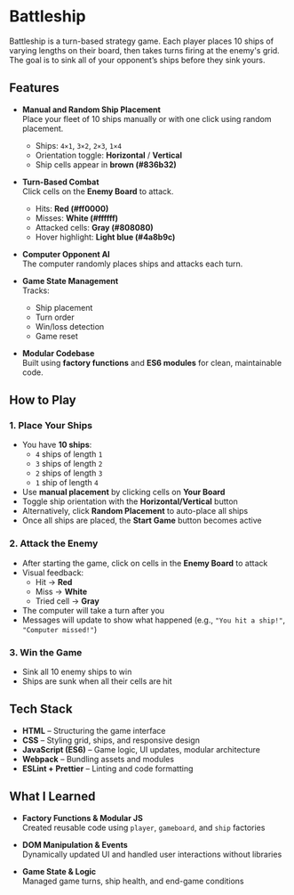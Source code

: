 # Battleship
Battleship is a turn-based strategy game. Each player places 10 ships of varying lengths on their board, then takes turns firing at the enemy's grid. The goal is to sink all of your opponent’s ships before they sink yours.

## Features

- **Manual and Random Ship Placement**  
  Place your fleet of 10 ships manually or with one click using random placement.
  - Ships: `4×1`, `3×2`, `2×3`, `1×4`
  - Orientation toggle: **Horizontal** / **Vertical**
  - Ship cells appear in **brown (#836b32)**

- **Turn-Based Combat**  
  Click cells on the **Enemy Board** to attack.
  - Hits: **Red (#ff0000)**
  - Misses: **White (#ffffff)**
  - Attacked cells: **Gray (#808080)**
  - Hover highlight: **Light blue (#4a8b9c)**

- **Computer Opponent AI**  
  The computer randomly places ships and attacks each turn.

- **Game State Management**  
  Tracks:
  - Ship placement
  - Turn order
  - Win/loss detection
  - Game reset

- **Modular Codebase**  
  Built using **factory functions** and **ES6 modules** for clean, maintainable code.

## How to Play

### 1. Place Your Ships

- You have **10 ships**:
  - `4` ships of length `1`
  - `3` ships of length `2`
  - `2` ships of length `3`
  - `1` ship of length `4`
- Use **manual placement** by clicking cells on **Your Board**
- Toggle ship orientation with the **Horizontal/Vertical** button
- Alternatively, click **Random Placement** to auto-place all ships
- Once all ships are placed, the **Start Game** button becomes active

### 2. Attack the Enemy

- After starting the game, click on cells in the **Enemy Board** to attack
- Visual feedback:
  - Hit → **Red**
  - Miss → **White**
  - Tried cell → **Gray**
- The computer will take a turn after you
- Messages will update to show what happened (e.g., `"You hit a ship!"`, `"Computer missed!"`)

### 3. Win the Game

- Sink all 10 enemy ships to win
- Ships are sunk when all their cells are hit

## Tech Stack

- **HTML** – Structuring the game interface
- **CSS** – Styling grid, ships, and responsive design
- **JavaScript (ES6)** – Game logic, UI updates, modular architecture
- **Webpack** – Bundling assets and modules
- **ESLint + Prettier** – Linting and code formatting

## What I Learned

- **Factory Functions & Modular JS**  
  Created reusable code using `player`, `gameboard`, and `ship` factories

- **DOM Manipulation & Events**  
  Dynamically updated UI and handled user interactions without libraries

- **Game State & Logic**  
  Managed game turns, ship health, and end-game conditions